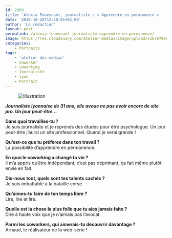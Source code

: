 ```yaml
---
id: 2989
title: 'Alexia Fouesnant, journaliste : « Apprendre en permanence »'
date: '2019-10-28T12:30:01+02:00'
author: 'La rédaction'
layout: post
permalink: /alexia-fouesnant-journaliste-apprendre-en-permanence/
image: https://res.cloudinary.com/atelier-medias/image/upload/v1670788684/blog/c3yd6xrqyq8dqx95dii2.jpg
categories:
    - Portraits
tags:
    - 'atelier des medias'
    - Coworker
    - coworking
    - Journaliste
    - lyon
    - Portrait
---
```


<figure class="wp-block-image"><img src="https://res.cloudinary.com/atelier-medias/image/upload/v1670788684/blog/c3yd6xrqyq8dqx95dii2.jpg" alt="Illustration"></figure>

***Journaliste lyonnaise de 31 ans, elle avoue ne pas avoir encore de site pro. Un jour peut-être…***

**Dans quoi travailles-tu ?**  
Je suis journaliste et je reprends des études pour être psychologue. Un jour peut-être j’aurai un site professionnel. Quand je serai grande !

**Qu’est-ce que tu préfères dans ton travail ?**  
La possibilité d’apprendre en permanence.

**En quoi le coworking a changé ta vie ?**  
Il m’a appris qu’être indépendant, c’est pas déprimant, ça fait même plutôt envie en fait.

**Dis-nous tout, quels sont tes talents cachés ?**   
Je suis imbattable à la bataille corse.

**Qu’aimes-tu faire de ton temps libre ?**  
Lire, lire et lire.

**Quelle est la chose la plus folle que tu aies jamais faite ?**  
Dire à haute voix que je n’aimais pas l’avocat.

**Parmi les coworkers, qui aimerais-tu découvrir davantage ?**  
Arnaud, le réalisateur de la web-série !